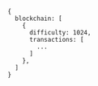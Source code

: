 <!-- TITLE: RPC Testing -->

```
{
  blockchain: [
    {
      difficulty: 1024,
      transactions: [
        ...
      ]
    }, 
  ]
}
```